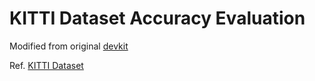 # KITTI Dataset Accuracy Evaluation
Modified from original [devkit](http://kitti.is.tue.mpg.de/kitti/devkit_object.zip)

Ref. [KITTI Dataset](http://www.cvlibs.net/datasets/kitti/eval_object.php?obj_benchmark)
